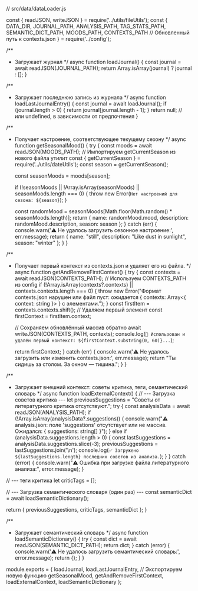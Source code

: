// src/data/dataLoader.js

const { readJSON, writeJSON } = require('../utils/fileUtils');
const {
  DATA_DIR,
  JOURNAL_PATH,
  ANALYSIS_PATH,
  TAG_STATS_PATH,
  SEMANTIC_DICT_PATH,
  MOODS_PATH,
  CONTEXTS_PATH // Обновленный путь к contexts.json
} = require('../config');

/**
 * Загружает журнал
 */
async function loadJournal() {
  const journal = await readJSON(JOURNAL_PATH);
  return Array.isArray(journal) ? journal : [];
}

/**
 * Загружает последнюю запись из журнала
 */
async function loadLastJournalEntry() {
  const journal = await loadJournal();
  if (journal.length > 0) {
    return journal[journal.length - 1];
  }
  return null; // или undefined, в зависимости от предпочтения
}

/**
 * Получает настроение, соответствующее текущему сезону
 */
async function getSeasonalMood() {
  try {
    const moods = await readJSON(MOODS_PATH);
    // Импортируем getCurrentSeason из нового файла утилит
    const { getCurrentSeason } = require('../utils/dateUtils');
    const season = getCurrentSeason();

    const seasonMoods = moods[season];

    if (!seasonMoods || !Array.isArray(seasonMoods) || seasonMoods.length === 0) {
      throw new Error(`Нет настроений для сезона: ${season}`);
    }

    const randomMood = seasonMoods[Math.floor(Math.random() * seasonMoods.length)];
    return {
      name: randomMood.mood,
      description: randomMood.description,
      season: season
    };
  } catch (err) {
    console.warn('⚠️ Не удалось загрузить сезонное настроение:', err.message);
    return { name: "still", description: "Like dust in sunlight", season: "winter" };
  }
}

/**
 * Получает первый контекст из contexts.json и удаляет его из файла.
 */
async function getAndRemoveFirstContext() {
  try {
    const contexts = await readJSON(CONTEXTS_PATH); // Используем CONTEXTS_PATH из config
    if (!Array.isArray(contexts?.contexts) || contexts.contexts.length === 0) {
      throw new Error("Формат contexts.json нарушен или файл пуст: ожидается { contexts: Array<{ context: string }> } с элементами.");
    }
    const firstItem = contexts.contexts.shift(); // Удаляем первый элемент
    const firstContext = firstItem.context;

    // Сохраняем обновлённый массив обратно
    await writeJSON(CONTEXTS_PATH, contexts);
    console.log(`🔄 Использован и удалён первый контекст: ${firstContext.substring(0, 60)}...`);

    return firstContext;
  } catch (err) {
    console.warn('⚠️ Не удалось загрузить или изменить contexts.json:', err.message);
    return "Ты сидишь за столом. За окном — тишина.";
  }
}

/**
 * Загружает внешний контекст: советы критика, теги, семантический словарь
 */
async function loadExternalContext() {
  // --- Загрузка советов критика ---
  let previousSuggestions = "Советы от литературного критика отсутствуют.";
  try {
    const analysisData = await readJSON(ANALYSIS_PATH);
    if (!Array.isArray(analysisData?.suggestions)) {
      console.warn("⚠️ analysis.json: поле 'suggestions' отсутствует или не массив. Ожидался: { suggestions: string[] }");
    } else if (analysisData.suggestions.length > 0) {
      const lastSuggestions = analysisData.suggestions.slice(-3);
      previousSuggestions = lastSuggestions.join('\n');
      console.log(`✅ Загружено ${lastSuggestions.length} последних советов из анализа.`);
    }
  } catch (error) {
    console.warn("⚠️ Ошибка при загрузке файла литературного анализа:", error.message);
  }

  // --- теги критика
  let criticTags = [];

  // --- Загрузка семантического словаря (один раз) ---
  const semanticDict = await loadSemanticDictionary();

  return { previousSuggestions, criticTags, semanticDict };
}

/**
 * Загружает семантический словарь
 */
async function loadSemanticDictionary() {
  try {
    const dict = await readJSON(SEMANTIC_DICT_PATH);
    return dict;
  } catch (error) {
    console.warn('⚠️ Не удалось загрузить семантический словарь:', error.message);
    return {};
  }
}

module.exports = {
  loadJournal,
  loadLastJournalEntry, // Экспортируем новую функцию
  getSeasonalMood,
  getAndRemoveFirstContext,
  loadExternalContext,
  loadSemanticDictionary
};
